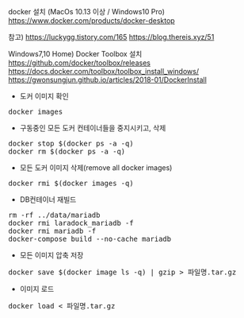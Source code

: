 
 docker 설치 (MacOs 10.13 이상 / Windows10 Pro)
https://www.docker.com/products/docker-desktop

  참고)
    https://luckygg.tistory.com/165
    https://blog.thereis.xyz/51

  Windows7,10 Home) Docker Toolbox 설치
    https://github.com/docker/toolbox/releases
    https://docs.docker.com/toolbox/toolbox_install_windows/
    https://gwonsungjun.github.io/articles/2018-01/DockerInstall

- 도커 이미지 확인
<pre>
docker images
</pre>

- 구동중인 모든 도커 컨테이너들을 중지시키고, 삭제
<pre>
docker stop $(docker ps -a -q)
docker rm $(docker ps -a -q)
</pre>

- 모든 도커 이미지 삭제(remove all docker images)
<pre>
docker rmi $(docker images -q) 
</pre>

- DB컨테이너 재빌드
<pre>
rm -rf ../data/mariadb
docker rmi laradock_mariadb -f 
docker rmi mariadb -f
docker-compose build --no-cache mariadb
</pre>

- 모든 이미지 압축 저장
<pre>
docker save $(docker image ls -q) | gzip > 파일명.tar.gz
</pre>

- 이미지 로드
<pre>
docker load < 파일명.tar.gz
</pre>
<!--stackedit_data:
eyJoaXN0b3J5IjpbLTEzMTEyODMzMzldfQ==
-->